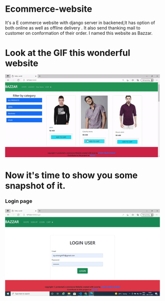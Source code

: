 # Ecommerce-website
It's a E commerce website with django server in backened,It has option of both online as well as offline delivery . It also send thanking mail to customer on conformation of their order. I named this website as Bazzar.
#  Look at the GIF this wonderful website
![](gif/ezgif.com-gif-maker.gif)



# Now it's time to show you some snapshot of it.


### Login page

<img src="images/Screenshot (22).png" >
